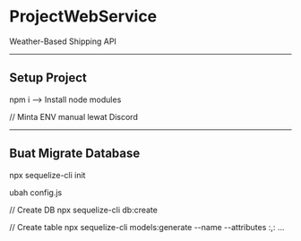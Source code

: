 # ProjectWebService
Weather-Based Shipping API


-----------------------------------------------------
## Setup Project

npm i           --> Install node modules

// Minta ENV manual lewat Discord

-----------------------------------------------------
## Buat Migrate Database

npx sequelize-cli init

ubah config.js

// Create DB
npx sequelize-cli db:create

// Create table
npx sequelize-cli models:generate --name <NamaTable> --attributes <namaattribute>:<datatype>,<namaattribute>:<datatype> ...

